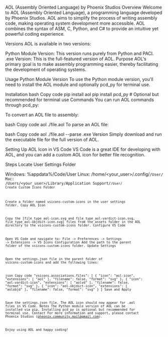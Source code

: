 AOL (Assembly Oriented Language) by Phoenix Studios
Overview
Welcome to AOL (Assembly Oriented Language), a programming language developed by Phoenix Studios. AOL aims to simplify the process of writing assembly code, making operating system development more accessible. AOL combines the syntax of ASM, C, Python, and C# to provide an intuitive yet powerful coding experience.

Versions
AOL is available in two versions:

Python Module Version: This version runs purely from Python and PACI.
.exe Version: This is the full-featured version of AOL.
Purpose
AOL's primary goal is to make assembly programming easier, thereby facilitating the development of operating systems.

Usage
Python Module Version
To use the Python module version, you'll need to install the AOL module and optionally pcd_py for terminal use.

Installation
bash
Copy code
pip install aol
pip install pcd_py  # Optional but recommended for terminal use
Commands
You can run AOL commands through pcd_py:

To convert an AOL file to assembly:

bash
Copy code
aol ./file.aol
To parse an AOL file:

bash
Copy code
aol ./file.aol --parse
.exe Version
Simply download and run the executable file for the full version of AOL.

Setting Up AOL Icon in VS Code
VS Code is a great IDE for developing with AOL, and you can add a custom AOL icon for better file recognition.

Steps
Locate User Settings Folder

Windows: %appdata%/Code/User
Linux: /home/<your_user>/.config/<Code Folder>/User/
Mac: /Users/<your_user>/Library/Application Support/<Code Folder>/User/
Create Custom Icons Folder

Create a folder named vsicons-custom-icons in the user settings folder.
Copy AOL Icon

Copy the [file_type_aol-icon.svg and file_type_aol-vardict-icon.svg, file_type_aol-objdict-icon.svg] files from the assets folder in the AOL directory to the vsicons-custom-icons folder.
Configure VS Code

Open VS Code and navigate to:
File -> Preferences -> Settings -> Extensions -> VS Icons Configuration
Add the path to the parent folder of the vsicons-custom-icons folder.
Update Settings

Open the settings.json file in the parent folder of vsicons-custom-icons and add the following lines:

json
Copy code
"vsicons.associations.files": [
    {
        "icon": "aol-icon",
        "extensions": [
            "aol"
        ],
        "filename": false,
        "format": "svg"
    },
    {
        "icon": "aol-vardict-icon",
        "extensions": [
            "aolvd"
        ],
        "filename": false,
        "format": "svg"
    },
    {
        "icon": "aol-objdict-icon",
        "extensions": [
            "aolobjd"
        ],
        "filename": false,
        "format": "svg"
    }
]
Save and Apply

Save the settings.json file. The AOL icon should now appear for .aol files in VS Code.
Notes
The Python module version of AOL can be installed via pip.
Installing pcd_py is optional but recommended for terminal use.
Contact
For more information and support, please contact Phoenix Studios (pheonix.community.mail@gmail.com).

Enjoy using AOL and happy coding!